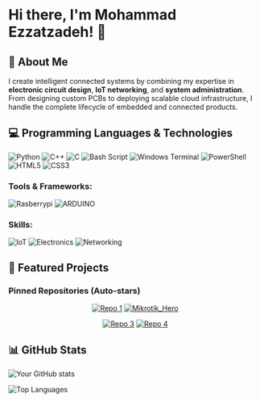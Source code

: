 # Hi there, I'm Mohammad Ezzatzadeh! 👋

## 🚀 About Me
I create intelligent connected systems by combining my expertise in **electronic circuit design**, **IoT networking**, and **system administration**. From designing custom PCBs to deploying scalable cloud infrastructure, I handle the complete lifecycle of embedded and connected products.

## 💻 Programming Languages & Technologies

![Python](https://img.shields.io/badge/Python-3776AB?style=for-the-badge&logo=python&logoColor=white)
![C++](https://img.shields.io/badge/C%2B%2B-00599C?style=for-the-badge&logo=c%2B%2B&logoColor=white)
![C](https://img.shields.io/badge/C-00599C?style=for-the-badge&logo=c&logoColor=white)
![Bash Script](https://img.shields.io/badge/bash_script-%23121011.svg?style=for-the-badge&logo=gnu-bash&logoColor=white)
![Windows Terminal](https://img.shields.io/badge/Windows%20Terminal-%234D4D4D.svg?style=for-the-badge&logo=windows-terminal&logoColor=white)
![PowerShell](https://img.shields.io/badge/PowerShell-%235391FE.svg?style=for-the-badge&logo=powershell&logoColor=white)
![HTML5](https://img.shields.io/badge/html5-%23E34F26.svg?style=for-the-badge&logo=html5&logoColor=white)
![CSS3](https://img.shields.io/badge/css3-%231572B6.svg?style=for-the-badge&logo=css3&logoColor=white)

### Tools & Frameworks:

![Rasberrypi](https://img.shields.io/badge/Raspberry%20Pi-A22846?style=for-the-badge&logo=Raspberry%20Pi&logoColor=white)
![ARDUINO](https://img.shields.io/badge/Arduino-00979D?style=for-the-badge&logo=Arduino&logoColor=white)

### Skills:
![IoT](https://img.shields.io/badge/IoT-Expert-00B0FF?style=for-the-badge&logo=iot&logoColor=white)
![Electronics](https://img.shields.io/badge/Electronics-Design-8A2BE2?style=for-the-badge&logo=circuit-diagram&logoColor=white)
![Networking](https://img.shields.io/badge/Networking-Systems-228B22?style=for-the-badge&logo=network&logoColor=white)



## 🚀 Featured Projects

### Pinned Repositories (Auto-stars)
<div align="center">
  
[![Repo 1](https://github-readme-stats.vercel.app/api/pin/?username=pakoti&repo=REPO_NAME&theme=radical)](https://github.com/YOUR_USERNAME/REPO_NAME)
[![Mikrotik_Hero](https://github-readme-stats.vercel.app/api/pin/?username=pakotiE&repo=Mikrotik_Hero_NAME&theme=radical)](https://github.com/pakoti/Mikrotik_Hero)

[![Repo 3](https://github-readme-stats.vercel.app/api/pin/?username=YOUR_USERNAME&repo=REPO_NAME&theme=radical)](https://github.com/YOUR_USERNAME/REPO_NAME)
[![Repo 4](https://github-readme-stats.vercel.app/api/pin/?username=YOUR_USERNAME&repo=REPO_NAME&theme=radical)](https://github.com/YOUR_USERNAME/REPO_NAME)

</div>


## 📊 GitHub Stats

![Your GitHub stats](https://github-readme-stats.vercel.app/api?username=pakoti&show_icons=true&theme=radical)

![Top Languages](https://github-readme-stats.vercel.app/api/top-langs/?username=pakoti&layout=compact&theme=radical)


